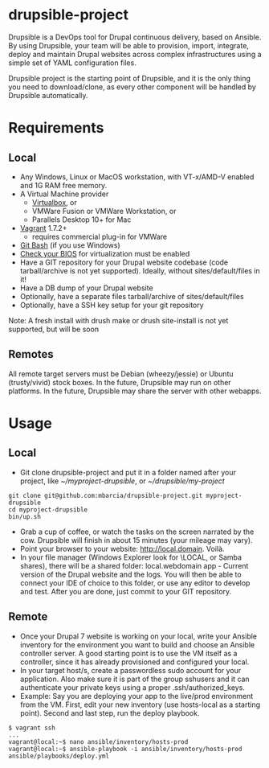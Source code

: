 # drupsible-project
Drupsible is a DevOps tool for Drupal continuous delivery, based on Ansible. By using Drupsible, your team will be able to provision, import, integrate, deploy and maintain Drupal websites across complex infrastructures using a simple set of YAML configuration files.

Drupsible project is the starting point of Drupsible, and it is the only thing you need to download/clone, as every other component will be handled by Drupsible automatically.

# Requirements
## Local
* Any Windows, Linux or MacOS workstation, with VT-x/AMD-V enabled and 1G RAM free memory.
* A Virtual Machine provider
  * [Virtualbox](https://www.virtualbox.org/wiki/Downloads), or
  * VMWare Fusion or VMWare Workstation, or 
  * Parallels Desktop 10+ for Mac
* [Vagrant](http://www.vagrantup.com/downloads) 1.7.2+
  * requires commercial plug-in for VMWare
* [Git Bash](https://git-scm.com/download/win) (if you use Windows)
* [Check your BIOS](http://www.howtogeek.com/213795/how-to-enable-intel-vt-x-in-your-computers-bios-or-uefi-firmware/) for virtualization must be enabled
* Have a GIT repository for your Drupal website codebase (code tarball/archive is not yet supported). Ideally, without sites/default/files in it!
* Have a DB dump of your Drupal website
* Optionally, have a separate files tarball/archive of sites/default/files
* Optionally, have a SSH key setup for your git repository

Note: A fresh install with drush make or drush site-install is not yet supported, but will be soon
## Remotes
All remote target servers must be Debian (wheezy/jessie) or Ubuntu (trusty/vivid) stock boxes.
In the future, Drupsible may run on other platforms.
In the future, Drupsible may share the server with other webapps.

# Usage

## Local
* Git clone drupsible-project and put it in a folder named after your project, like _~/myproject-drupsible_, or _~/drupsible/my-project_
```
git clone git@github.com:mbarcia/drupsible-project.git myproject-drupsible
cd myproject-drupsible
bin/up.sh
```
* Grab a cup of coffee, or watch the tasks on the screen narrated by the cow. Drupsible will finish in about 15 minutes (your mileage may vary).
* Point your browser to your website: http://local.domain. Voilà.
* In your file manager (Windows Explorer look for \\LOCAL, or Samba shares), there will be a shared folder:
local.webdomain app - Current version of the Drupal website and the logs.
You will then be able to connect your IDE of choice to this folder, or use any editor to develop and test. After you are done, just commit to your GIT repository.
## Remote
* Once your Drupal 7 website is working on your local, write your Ansible inventory for the environment you want to build and choose an Ansible controller server. A good starting point is to use the VM itself as a controller, since it has already provisioned and configured your local.
* In your target host/s, create a passwordless sudo account for your application. Also make sure it is part of the group sshusers and it can authenticate your private keys using a proper .ssh/authorized_keys.
* Example: Say you are deploying your app to the live/prod environment from the VM. First, edit your new inventory (use hosts-local as a starting point). Second and last step, run the deploy playbook.
```
$ vagrant ssh
...
vagrant@local:~$ nano ansible/inventory/hosts-prod
vagrant@local:~$ ansible-playbook -i ansible/inventory/hosts-prod ansible/playbooks/deploy.yml
```
